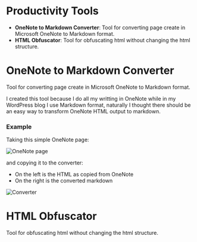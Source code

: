 Productivity Tools
==================
* **OneNote to Markdown Converter**: Tool for converting page create in Microsoft OneNote to Markdown format.
* **HTML Obfuscator**: Tool for obfuscating html without changing the html structure.

# OneNote to Markdown Converter
Tool for converting page create in Microsoft OneNote to Markdown format.

I created this tool because I do all my writting in OneNote while in my WordPress blog I use Markdown format, 
naturally I thought there should be an easy way to transform OneNote HTML output to markdown.

### Example

Taking this simple OneNote page:

![OneNote page](https://raw.githubusercontent.com/ArthurHub/OnenoteMarkdownConverter/master/img1.png)

and copying it to the converter:
* On the left is the HTML as copied from OneNote
* On the right is the converted markdown

![Converter](https://raw.githubusercontent.com/ArthurHub/OnenoteMarkdownConverter/master/img2.png)

# HTML Obfuscator
Tool for obfuscating html without changing the html structure.
